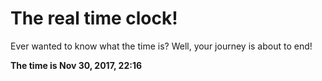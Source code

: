 # The real time clock!

Ever wanted to know what the time is? Well, your journey is about to end!

**The time is Nov 30, 2017, 22:16**